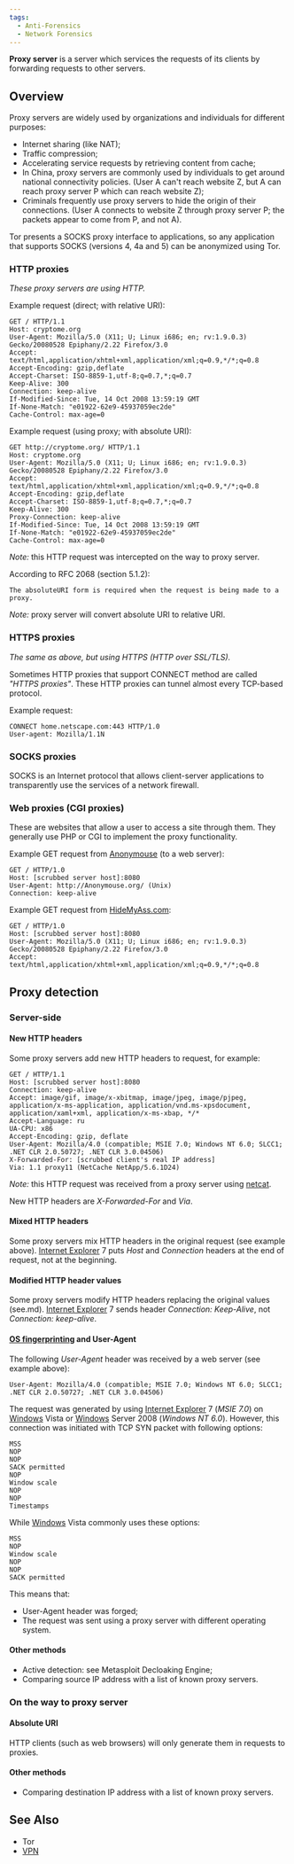 ```yaml
---
tags:
  - Anti-Forensics
  - Network Forensics
---
```

**Proxy server** is a server which services the requests of its clients
by forwarding requests to other servers.

## Overview

Proxy servers are widely used by organizations and individuals for
different purposes:

- Internet sharing (like NAT);
- Traffic compression;
- Accelerating service requests by retrieving content from cache;
- In China, proxy servers are commonly used by individuals to get around
  national connectivity policies. (User A can't reach website Z, but A
  can reach proxy server P which can reach website Z);
- Criminals frequently use proxy servers to hide the origin of their
  connections. (User A connects to website Z through proxy server P; the
  packets appear to come from P, and not A).

Tor presents a SOCKS proxy interface to applications,
so any application that supports SOCKS (versions 4, 4a and 5) can be
anonymized using Tor.

### HTTP proxies

*These proxy servers are using HTTP.*

Example request (direct; with relative URI):

    GET / HTTP/1.1
    Host: cryptome.org
    User-Agent: Mozilla/5.0 (X11; U; Linux i686; en; rv:1.9.0.3) Gecko/20080528 Epiphany/2.22 Firefox/3.0
    Accept: text/html,application/xhtml+xml,application/xml;q=0.9,*/*;q=0.8
    Accept-Encoding: gzip,deflate
    Accept-Charset: ISO-8859-1,utf-8;q=0.7,*;q=0.7
    Keep-Alive: 300
    Connection: keep-alive
    If-Modified-Since: Tue, 14 Oct 2008 13:59:19 GMT
    If-None-Match: "e01922-62e9-45937059ec2de"
    Cache-Control: max-age=0

Example request (using proxy; with absolute URI):

    GET http://cryptome.org/ HTTP/1.1
    Host: cryptome.org
    User-Agent: Mozilla/5.0 (X11; U; Linux i686; en; rv:1.9.0.3) Gecko/20080528 Epiphany/2.22 Firefox/3.0
    Accept: text/html,application/xhtml+xml,application/xml;q=0.9,*/*;q=0.8
    Accept-Encoding: gzip,deflate
    Accept-Charset: ISO-8859-1,utf-8;q=0.7,*;q=0.7
    Keep-Alive: 300
    Proxy-Connection: keep-alive
    If-Modified-Since: Tue, 14 Oct 2008 13:59:19 GMT
    If-None-Match: "e01922-62e9-45937059ec2de"
    Cache-Control: max-age=0

*Note:* this HTTP request was intercepted on the way to proxy server.

According to RFC 2068 (section 5.1.2):

    The absoluteURI form is required when the request is being made to a proxy.

*Note:* proxy server will convert absolute URI to relative URI.

### HTTPS proxies

*The same as above, but using HTTPS (HTTP over SSL/TLS).*

Sometimes HTTP proxies that support CONNECT method are called *"HTTPS
proxies"*. These HTTP proxies can tunnel almost every TCP-based
protocol.

Example request:

    CONNECT home.netscape.com:443 HTTP/1.0
    User-agent: Mozilla/1.1N

### SOCKS proxies

SOCKS is an Internet protocol that allows client-server applications to
transparently use the services of a network firewall.

### Web proxies (CGI proxies)

These are websites that allow a user to access a site through them.
They generally use PHP or CGI to implement the proxy functionality.

Example GET request from [Anonymouse](https://anonymouse.ws/) (to a web
server):

    GET / HTTP/1.0
    Host: [scrubbed server host]:8080
    User-Agent: http://Anonymouse.org/ (Unix)
    Connection: keep-alive

Example GET request from [HideMyAss.com](https://www.hidemyass.com/de-ch/index):

    GET / HTTP/1.0
    Host: [scrubbed server host]:8080
    User-Agent: Mozilla/5.0 (X11; U; Linux i686; en; rv:1.9.0.3) Gecko/20080528 Epiphany/2.22 Firefox/3.0
    Accept: text/html,application/xhtml+xml,application/xml;q=0.9,*/*;q=0.8

## Proxy detection

### Server-side

#### New HTTP headers

Some proxy servers add new HTTP headers to request, for example:

    GET / HTTP/1.1
    Host: [scrubbed server host]:8080
    Connection: keep-alive
    Accept: image/gif, image/x-xbitmap, image/jpeg, image/pjpeg, application/x-ms-application, application/vnd.ms-xpsdocument, application/xaml+xml, application/x-ms-xbap, */*
    Accept-Language: ru
    UA-CPU: x86
    Accept-Encoding: gzip, deflate
    User-Agent: Mozilla/4.0 (compatible; MSIE 7.0; Windows NT 6.0; SLCC1; .NET CLR 2.0.50727; .NET CLR 3.0.04506)
    X-Forwarded-For: [scrubbed client's real IP address]
    Via: 1.1 proxy11 (NetCache NetApp/5.6.1D24)

*Note:* this HTTP request was received from a proxy server using
[netcat](netcat.md).

New HTTP headers are *X-Forwarded-For* and *Via*.

#### Mixed HTTP headers

Some proxy servers mix HTTP headers in the original request (see example
above). [Internet Explorer](internet_explorer.md) 7 puts *Host*
and *Connection* headers at the end of request, not at the beginning.

#### Modified HTTP header values

Some proxy servers modify HTTP headers replacing the original values
(see.md). [Internet Explorer](internet_explorer.md) 7
sends header *Connection: Keep-Alive*, not *Connection: keep-alive*.

#### [OS fingerprinting](os_fingerprinting.md) and User-Agent

The following *User-Agent* header was received by a web server (see
example above):

    User-Agent: Mozilla/4.0 (compatible; MSIE 7.0; Windows NT 6.0; SLCC1; .NET CLR 2.0.50727; .NET CLR 3.0.04506)

The request was generated by using [Internet
Explorer](internet_explorer.md) 7 (*MSIE 7.0*) on
[Windows](windows.md) Vista or [Windows](windows.md)
Server 2008 (*Windows NT 6.0*). However, this connection was initiated
with TCP SYN packet with following options:

    MSS
    NOP
    NOP
    SACK permitted
    NOP
    Window scale
    NOP
    NOP
    Timestamps

While [Windows](windows.md) Vista commonly uses these options:

    MSS
    NOP
    Window scale
    NOP
    NOP
    SACK permitted

This means that:

- User-Agent header was forged;
- The request was sent using a proxy server with different operating system.

#### Other methods

- Active detection: see Metasploit Decloaking Engine;
- Comparing source IP address with a list of known proxy servers.

### On the way to proxy server

#### Absolute URI

HTTP clients (such as web browsers) will only generate them in requests
to proxies.

#### Other methods

- Comparing destination IP address with a list of known proxy servers.

## See Also

- Tor
- [VPN](vpn.md)
